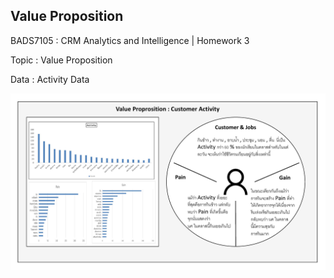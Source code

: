 ## **Value Proposition**

BADS7105 : CRM Analytics and Intelligence | Homework 3

Topic : Value Proposition

Data : Activity Data 

<p align="center">
 <img  src="./VALUE_PROPOSITION-page-001.jpg">
</p>
